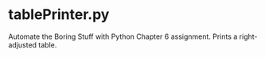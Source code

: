 # tablePrinter.py
Automate the Boring Stuff with Python Chapter 6 assignment. Prints a right-adjusted table. 
